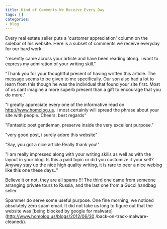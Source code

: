 ```yaml
---
title: Kind of Comments We Receive Every Day
tags: []
categories:
- blog
---
```

Every real estate seller puts a 'customer appreciation' column on the sidebar
of his website. Here is a subset of comments we receive everyday for our hard
work.
<!--more-->

"recently came across your article and have been reading along. i want to
express my admiration of your writing skill."

"Thank you for your thoughtful present of having written this article. The
message seems to be given to me specifically. Our son also had a lot to learn
from this though he was the individual that found your site first. Most of us
cant imagine a more superb present than a gift to encourage that you do more."

"I greatly appreciate every one of the informative read on
http://www.homolog.us. I most certainly will spread the phrase about your site
with people. Cheers. best regards"

"Fantastic post gentleman, preserve inside the very excellent purpose."

"very good post, i surely adore this website"

"Say, you got a nice article.Really thank you!"

"I am really impressed along with your writing skills as well as with the
layout in your blog. Is this a paid topic or did you customize it your self?
Anyway stay up the nice high quality writing, it is rare to peer a nice weblog
like this one these days.."

Believe it or not, they are all spams !!! The third one came from someone
arranging private tours to Russia, and the last one from a Gucci handbag
seller.

Spammer do serve some useful purpose. One fine morning, we noticed absolutely
zero spam email. It did not take us long to figure out that the website was
[being blocked by google for malware](http://www.homolog.us/blogs/2012/06/30
/back-on-track-malware-cleaned/).

